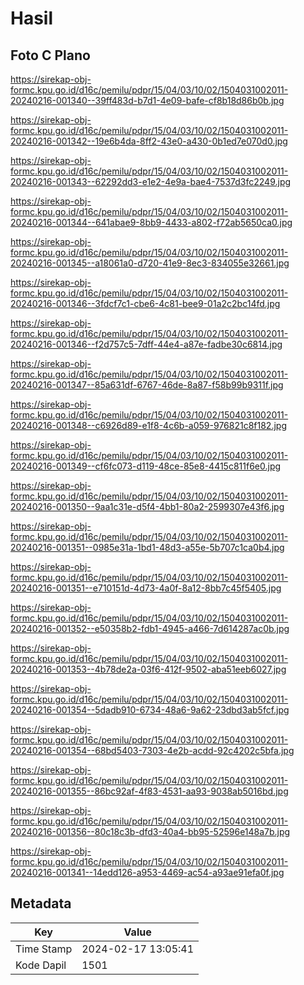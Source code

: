 # Hasil

## Foto C Plano

https://sirekap-obj-formc.kpu.go.id/d16c/pemilu/pdpr/15/04/03/10/02/1504031002011-20240216-001340--39ff483d-b7d1-4e09-bafe-cf8b18d86b0b.jpg

https://sirekap-obj-formc.kpu.go.id/d16c/pemilu/pdpr/15/04/03/10/02/1504031002011-20240216-001342--19e6b4da-8ff2-43e0-a430-0b1ed7e070d0.jpg

https://sirekap-obj-formc.kpu.go.id/d16c/pemilu/pdpr/15/04/03/10/02/1504031002011-20240216-001343--62292dd3-e1e2-4e9a-bae4-7537d3fc2249.jpg

https://sirekap-obj-formc.kpu.go.id/d16c/pemilu/pdpr/15/04/03/10/02/1504031002011-20240216-001344--641abae9-8bb9-4433-a802-f72ab5650ca0.jpg

https://sirekap-obj-formc.kpu.go.id/d16c/pemilu/pdpr/15/04/03/10/02/1504031002011-20240216-001345--a18061a0-d720-41e9-8ec3-834055e32661.jpg

https://sirekap-obj-formc.kpu.go.id/d16c/pemilu/pdpr/15/04/03/10/02/1504031002011-20240216-001346--3fdcf7c1-cbe6-4c81-bee9-01a2c2bc14fd.jpg

https://sirekap-obj-formc.kpu.go.id/d16c/pemilu/pdpr/15/04/03/10/02/1504031002011-20240216-001346--f2d757c5-7dff-44e4-a87e-fadbe30c6814.jpg

https://sirekap-obj-formc.kpu.go.id/d16c/pemilu/pdpr/15/04/03/10/02/1504031002011-20240216-001347--85a631df-6767-46de-8a87-f58b99b9311f.jpg

https://sirekap-obj-formc.kpu.go.id/d16c/pemilu/pdpr/15/04/03/10/02/1504031002011-20240216-001348--c6926d89-e1f8-4c6b-a059-976821c8f182.jpg

https://sirekap-obj-formc.kpu.go.id/d16c/pemilu/pdpr/15/04/03/10/02/1504031002011-20240216-001349--cf6fc073-d119-48ce-85e8-4415c811f6e0.jpg

https://sirekap-obj-formc.kpu.go.id/d16c/pemilu/pdpr/15/04/03/10/02/1504031002011-20240216-001350--9aa1c31e-d5f4-4bb1-80a2-2599307e43f6.jpg

https://sirekap-obj-formc.kpu.go.id/d16c/pemilu/pdpr/15/04/03/10/02/1504031002011-20240216-001351--0985e31a-1bd1-48d3-a55e-5b707c1ca0b4.jpg

https://sirekap-obj-formc.kpu.go.id/d16c/pemilu/pdpr/15/04/03/10/02/1504031002011-20240216-001351--e710151d-4d73-4a0f-8a12-8bb7c45f5405.jpg

https://sirekap-obj-formc.kpu.go.id/d16c/pemilu/pdpr/15/04/03/10/02/1504031002011-20240216-001352--e50358b2-fdb1-4945-a466-7d614287ac0b.jpg

https://sirekap-obj-formc.kpu.go.id/d16c/pemilu/pdpr/15/04/03/10/02/1504031002011-20240216-001353--4b78de2a-03f6-412f-9502-aba51eeb6027.jpg

https://sirekap-obj-formc.kpu.go.id/d16c/pemilu/pdpr/15/04/03/10/02/1504031002011-20240216-001354--5dadb910-6734-48a6-9a62-23dbd3ab5fcf.jpg

https://sirekap-obj-formc.kpu.go.id/d16c/pemilu/pdpr/15/04/03/10/02/1504031002011-20240216-001354--68bd5403-7303-4e2b-acdd-92c4202c5bfa.jpg

https://sirekap-obj-formc.kpu.go.id/d16c/pemilu/pdpr/15/04/03/10/02/1504031002011-20240216-001355--86bc92af-4f83-4531-aa93-9038ab5016bd.jpg

https://sirekap-obj-formc.kpu.go.id/d16c/pemilu/pdpr/15/04/03/10/02/1504031002011-20240216-001356--80c18c3b-dfd3-40a4-bb95-52596e148a7b.jpg

https://sirekap-obj-formc.kpu.go.id/d16c/pemilu/pdpr/15/04/03/10/02/1504031002011-20240216-001341--14edd126-a953-4469-ac54-a93ae91efa0f.jpg


## Metadata

| Key        | Value               |
| ---------- | ------------------- |
| Time Stamp | 2024-02-17 13:05:41 |
| Kode Dapil | 1501                |



